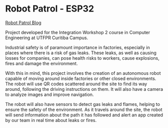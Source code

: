 # Robot Patrol - ESP32  

[Robot Patrol Blog](https://www.notion.so/Patrulha-Rob-12103987007e80c881e9e9322f15c88d?pvs=4)

Project developed for the Integration Workshop 2 course in Computer Engineering at UTFPR Curitiba Campus.  

Industrial safety is of paramount importance in factories, especially in places where there is a risk of gas leaks. These leaks, as well as causing losses for companies, can pose health risks to workers, cause explosions, fires and damage the environment.  

With this in mind, this project involves the creation of an autonomous robot capable of moving around inside factories or other closed environments. The robot will use QR codes scattered around the site to find its way around, following the driving instructions on them. It will also have a camera to analyze images and improve navigation.  

The robot will also have sensors to detect gas leaks and flames, helping to ensure the safety of the environment. As it travels around the site, the robot will send information about the path it has followed and alert an app created by our team in real time about leaks or fires.  
